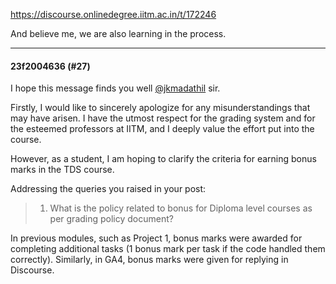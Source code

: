 https://discourse.onlinedegree.iitm.ac.in/t/172246

And believe me, we are also learning in the process.</p><hr>

<h4>23f2004636 (#27)</h4>
<p>I hope this message finds you well <a class="mention" href="/u/jkmadathil">@jkmadathil</a> sir.</p>
<p>Firstly, I would like to sincerely apologize for any misunderstandings that may have arisen. I have the utmost respect for the grading system and for the esteemed professors at IITM, and I deeply value the effort put into the course.</p>
<p>However, as a student, I am hoping to clarify the criteria for earning bonus marks in the TDS course.</p>
<p>Addressing the queries you raised in your post:</p>
<blockquote>
<ol>
<li>What is the policy related to bonus for Diploma level courses as per grading policy document?</li>
</ol>
</blockquote>
<p>In previous modules, such as Project 1, bonus marks were awarded for completing additional tasks (1 bonus mark per task if the code handled them correctly). Similarly, in GA4, bonus marks were given for replying in Discourse.